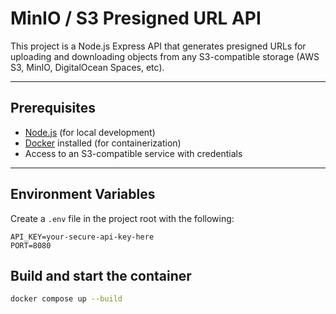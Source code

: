 # MinIO / S3 Presigned URL API

This project is a Node.js Express API that generates presigned URLs for uploading and downloading objects from any S3-compatible storage (AWS S3, MinIO, DigitalOcean Spaces, etc).

---

## Prerequisites

- [Node.js](https://nodejs.org/) (for local development)
- [Docker](https://www.docker.com/get-started) installed (for containerization)
- Access to an S3-compatible service with credentials

---

## Environment Variables

Create a `.env` file in the project root with the following:

```env
API_KEY=your-secure-api-key-here
PORT=8080
```

## Build and start the container

```sh
docker compose up --build
```
